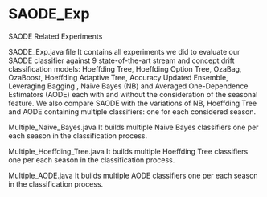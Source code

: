 # SAODE_Exp
SAODE Related Experiments

SAODE_Exp.java file 
It contains all experiments we did to evaluate our SAODE classifier against 9 state-of-the-art stream and concept drift classification models: Hoeffding Tree, Hoeffding Option Tree, OzaBag, OzaBoost, Hoeffding Adaptive Tree, Accuracy Updated Ensemble, Leveraging Bagging , Naive Bayes (NB) and Averaged One-Dependence Estimators (AODE) each with and without the consideration of the seasonal feature. We also compare SAODE with the variations of NB, Hoeffding Tree and AODE containing multiple classifiers: one for each considered season. 

Multiple_Naive_Bayes.java
It builds multiple Naive Bayes classifiers one per each season in the classification process.

Multiple_Hoeffding_Tree.java
It builds multiple Hoeffding Tree classifiers one per each season in the classification process.

Multiple_AODE.java
It builds multiple AODE classifiers one per each season in the classification process.
